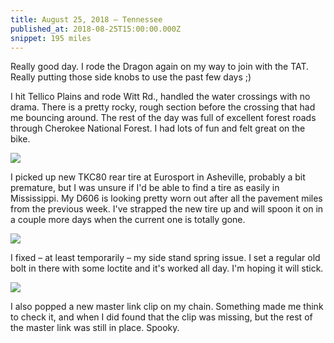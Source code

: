 ```yaml
---
title: August 25, 2018 — Tennessee
published_at: 2018-08-25T15:00:00.000Z
snippet: 195 miles
---
```


Really good day. I rode the Dragon again on my way to join with the TAT. Really putting those side knobs to use the past few days ;)

I hit Tellico Plains and rode Witt Rd., handled the water crossings with no drama. There is a pretty rocky, rough section before the crossing that had me bouncing around. The rest of the day was full of excellent forest roads through Cherokee National Forest. I had lots of fun and felt great on the bike.

![](/img/tat/08/IMG_2626.jpg)

I picked up new TKC80 rear tire at Eurosport in Asheville, probably a bit premature, but I was unsure if I'd be able to find a tire as easily in Mississippi. My D606 is looking pretty worn out after all the pavement miles from the previous week. I've strapped the new tire up and will spoon it on in a couple more days when the current one is totally gone.

![](/img/tat/08/IMG_2628.jpg)

I fixed &ndash; at least temporarily &ndash; my side stand spring issue. I set a regular old bolt in there with some loctite and it's worked all day. I'm hoping it will stick.

![](/img/tat/08/IMG_2623.jpg)

I also popped a new master link clip on my chain. Something made me think to check it, and when I did found that the clip was missing, but the rest of the master link was still in place. Spooky.
